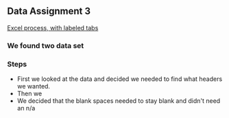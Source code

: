 ## Data Assignment 3


[Excel process, with labeled tabs](https://github.com/IsaMiller/datavisualization-fall2021/blob/main/clean.csv)

### We found two data set

### Steps
* First we looked at the data and decided we needed to find what headers we wanted.
* Then we 
* We decided that the blank spaces needed to stay blank and didn't need an n/a 
